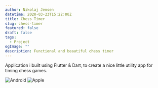 ```yaml
---
author: Nikolaj Jensen
datetime: 2020-03-23T15:22:00Z
title: Chess Timer
slug: chess-timer
featured: false
draft: false
tags:
  - Project
ogImage: ""
description: Functional and beautiful chess timer
---
```


Application i built using Flutter & Dart, to create a nice little utility app for timing chess games.

![Android](https://play.google.com/store/apps/details?id=com.nikolajjsj.chessclock)
![Apple](https://apps.apple.com/us/app/chess-clock-timer/id1546595452)
